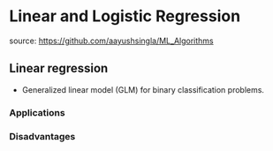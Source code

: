 <!-- TODO  -->
# Linear and Logistic Regression
source: https://github.com/aayushsingla/ML_Algorithms

## Linear regression
- Generalized linear model (GLM) for binary classification problems.

### Applications

### Disadvantages
